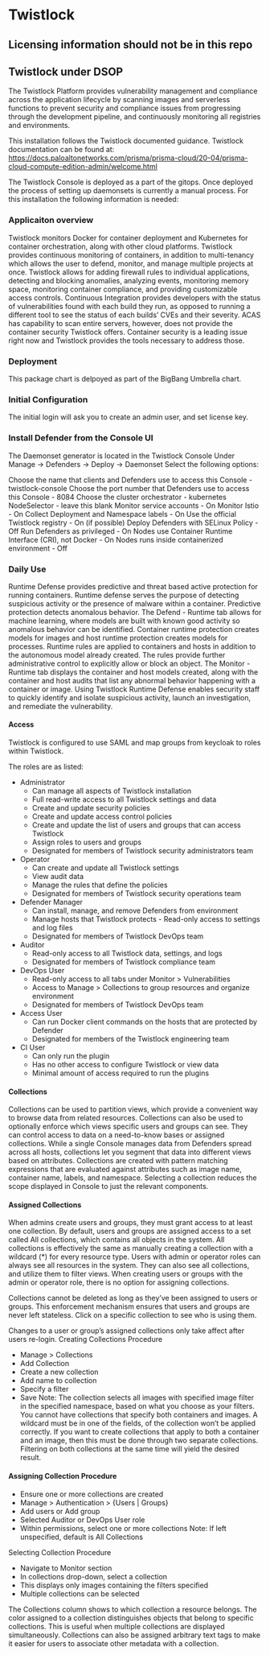 # Twistlock

## Licensing information should not be in this repo

## Twistlock under DSOP

The Twistlock Platform provides vulnerability management and compliance across the application lifecycle by scanning images and serverless functions to prevent security and compliance issues from progressing through the development pipeline, and continuously monitoring all registries and environments.

This installation follows the Twistlock documented guidance.  Twistlock documentation can be found at:
<https://docs.paloaltonetworks.com/prisma/prisma-cloud/20-04/prisma-cloud-compute-edition-admin/welcome.html>

The Twistlock Console is deployed as a part of the gitops.  Once deployed the process of setting up daemonsets is currently a manual process.  For this installation the following information is needed:

### Applicaiton overview

Twistlock monitors Docker for container deployment and Kubernetes for container orchestration, along with other cloud platforms. Twistlock provides continuous monitoring of containers, in addition to multi-tenancy which allows the user to defend, monitor, and manage multiple projects at once. Twistlock allows for adding firewall rules to individual applications, detecting and blocking anomalies, analyzing events, monitoring memory space, monitoring container compliance, and providing customizable access controls. Continuous Integration provides developers with the status of vulnerabilities found with each build they run, as opposed to running a different tool to see the status of each builds’ CVEs and their severity. ACAS has capability to scan entire servers, however, does not provide the container security Twistlock offers. Container security is a leading issue right now and Twistlock provides the tools necessary to address those.


### Deployment

This package chart is delpoyed as part of the BigBang Umbrella chart.

### Initial Configuration

The initial login will ask you to create an admin user, and set license key. 

### Install Defender from the Console UI

The Daemonset generator is located in the Twistlock Console Under Manage -> Defenders -> Deploy -> Daemonset
Select the following options:

Choose the name that clients and Defenders use to access this Console - twistlock-console
Choose the port number that Defenders use to access this Console -  8084
Choose the cluster orchestrator - kubernetes
NodeSelector - leave this blank
Monitor service accounts - On
Monitor Istio - On
Collect Deployment and Namespace labels - On
Use the official Twistlock registry - On (if possible)
Deploy Defenders with SELinux Policy - Off
Run Defenders as privileged - On
Nodes use Container Runtime Interface (CRI), not Docker - On
Nodes runs inside containerized environment - Off

### Daily Use

Runtime Defense provides predictive and threat based active protection for running containers. Runtime defense serves the purpose of detecting suspicious activity or the presence of malware within a container. Predictive protection detects anomalous behavior. The Defend - Runtime tab allows for machine learning, where models are built with known good activity so anomalous behavior can be identified. Container runtime protection creates models for images and host runtime protection creates models for processes. Runtime rules are applied to containers and hosts in addition to the autonomous model already created. The rules provide further administrative control to explicitly allow or block an object. The Monitor - Runtime tab displays the container and host models created, along with the container and host audits that list any abnormal behavior happening with a container or image. Using Twistlock Runtime Defense enables security staff to quickly identify and isolate suspicious activity, launch an investigation, and remediate the vulnerability.

#### Access

Twistlock is configured to use SAML and map groups from keycloak to roles within Twistlock.

The roles are as listed:

- Administrator
  - Can manage all aspects of Twistlock installation
  - Full read-write access to all Twistlock settings and data
  - Create and update security policies
  - Create and update access control policies
  - Create and update the list of users and groups that can access Twistlock
  - Assign roles to users and groups
  - Designated for members of Twistlock security administrators team
- Operator
  - Can create and update all Twistlock settings
  - View audit data
  - Manage the rules that define the policies
  - Designated for members of Twistlock security operations team
- Defender Manager
  - Can install, manage, and remove Defenders from environment
  - Manage hosts that Twistlock protects   - Read-only access to settings and log files
  - Designated for members of Twistlock DevOps team
- Auditor
  - Read-only access to all Twistlock data, settings, and logs
  - Designated for members of Twistlock compliance team
- DevOps User
  - Read-only access to all tabs under Monitor > Vulnerabilities
  - Access to Manage > Collections to group resources and organize environment
  - Designated for members of Twistlock DevOps team
- Access User
  - Can run Docker client commands on the hosts that are protected by Defender
  - Designated for members of the Twistlock engineering team
- CI User
  - Can only run the plugin
  - Has no other access to configure Twistlock or view data
  - Minimal amount of access required to run the plugins

#### Collections

Collections can be used to partition views, which provide a convenient way to browse data from related resources. Collections can also be used to optionally enforce which views specific users and groups can see. They can control access to data on a need-to-know bases or assigned collections. While a single Console manages data from Defenders spread across all hosts, collections let you segment that data into different views based on attributes. Collections are created with pattern matching expressions that are evaluated against attributes such as image name, container name, labels, and namespace.  Selecting a collection reduces the scope displayed in Console to just the relevant components.

#### Assigned Collections

When admins create users and groups, they must grant access to at least one collection. By default, users and groups are assigned access to a set called All collections, which contains all objects in the system. All collections is effectively the same as manually creating a collection with a wildcard (*) for every resource type.
Users with admin or operator roles can always see all resources in the system. They can also see all collections, and utilize them to filter views. When creating users or groups with the admin or operator role, there is no option for assigning collections.

Collections cannot be deleted as long as they’ve been assigned to users or groups. This enforcement mechanism ensures that users and groups are never left stateless. Click on a specific collection to see who is using them.

Changes to a user or group’s assigned collections only take affect after users re-login.
Creating Collections Procedure

- Manage > Collections
- Add Collection
- Create a new collection
- Add name to collection
- Specify a filter
- Save
Note: The collection selects all images with specified image filter in the specified namespace, based on what you choose as your filters. You cannot have collections that specify both containers and images. A wildcard must be in one of the fields, of the collection won’t be applied correctly. If you want to create collections that apply to both a container and an image, then this must be done through two separate collections. Filtering on both collections at the same time will yield the desired result.

#### Assigning Collection Procedure

- Ensure one or more collections are created
- Manage > Authentication > {Users | Groups}
- Add users or Add group
- Selected Auditor or DevOps User role
- Within permissions, select one or more collections
Note: If left unspecified, default is All Collections

Selecting Collection Procedure

- Navigate to Monitor section
- In collections drop-down, select a collection
- This displays only images containing the filters specified
- Multiple collections can be selected

The Collections column shows to which collection a resource belongs. The color assigned to a collection distinguishes objects that belong to specific collections. This is useful when multiple collections are displayed simultaneously. Collections can also be assigned arbitrary text tags to make it easier for users to associate other metadata with a collection.
